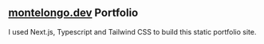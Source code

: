 ## [montelongo.dev](https://montelongo.dev/) Portfolio

I used Next.js, Typescript and Tailwind CSS to build this static portfolio site. 